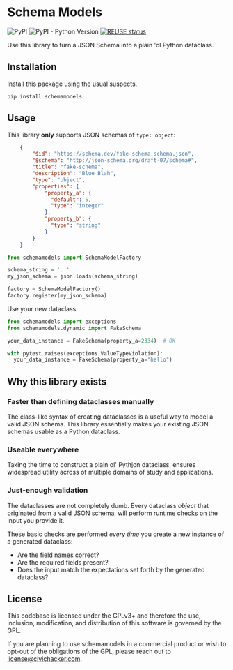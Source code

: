<!--
SPDX-FileCopyrightText: 2023 Civic Hacker, LLC

SPDX-License-Identifier: GPL-3.0-or-later
-->

# Schema Models

![PyPI](https://img.shields.io/pypi/v/schemamodels?style=for-the-badge) ![PyPI - Python Version](https://img.shields.io/pypi/pyversions/schemamodels?style=for-the-badge)
[![REUSE status](https://api.reuse.software/badge/git.fsfe.org/reuse/api)](https://api.reuse.software/info/git.fsfe.org/reuse/api)

Use this library to turn a JSON Schema into a plain 'ol Python dataclass.

## Installation

Install this package using the usual suspects.

```
pip install schemamodels
```

## Usage

This library **only** supports JSON schemas of `type: object`:

```json
    {
        "$id": "https://schema.dev/fake-schema.schema.json",
        "$schema": "http://json-schema.org/draft-07/schema#",
        "title": "fake-schema",
        "description": "Blue Blah",
        "type": "object",
        "properties": {
            "property_a": {
              "default": 5,
              "type": "integer"
            },
            "property_b": {
              "type": "string"
            }
        }
    }
```

```python
from schemamodels import SchemaModelFactory

schema_string = '..'
my_json_schema = json.loads(schema_string)

factory = SchemaModelFactory()
factory.register(my_json_schema)
```


Use your new dataclass

```python
from schemamodels import exceptions
from schemamodels.dynamic import FakeSchema

your_data_instance = FakeSchema(property_a=2334)  # OK

with pytest.raises(exceptions.ValueTypeViolation):
  your_data_instance = FakeSchema(property_a="hello")

```

## Why this library exists

### Faster than defining dataclasses manually

The class-like syntax of creating dataclasses is a useful way to model a valid JSON schema. This library essentially makes your existing JSON schemas usable as a Python dataclass.

### Useable everywhere

Taking the time to construct a plain ol' Pythjon dataclass, ensures widespread utility across of multiple domains of study and applications.

### Just-enough validation

The dataclasses are not completely dumb. Every dataclass _object_ that originated from a valid JSON schema, will perform runtime checks on the input you provide it.

These basic checks are performed _every time_ you create a new instance of a generated dataclass:

- Are the field names correct?
- Are the required fields present?
- Does the input match the expectations set forth by the generated dataclass?

## License

This codebase is licensed under the GPLv3+ and therefore the use, inclusion, modification, and distribution of this software is governed by the GPL.

If you are planning to use schemamodels in a commercial product or wish to opt-out of the obligations of the GPL, please reach out to license@civichacker.com.
